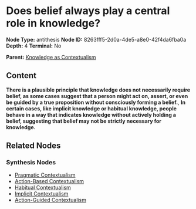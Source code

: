 # Does belief always play a central role in knowledge?

**Node Type:** antithesis
**Node ID:** 8263fff5-2d0a-4de5-a8e0-42f4da6fba0a
**Depth:** 4
**Terminal:** No

**Parent:** [Knowledge as Contextualism](knowledge-as-contextualism-synthesis-53338095-bce4-4d8b-b2cc-8253f478bdcf.md)

## Content

**There is a plausible principle that knowledge does not necessarily require belief, as some cases suggest that a person might act on, assert, or even be guided by a true proposition without consciously forming a belief.**, **In certain cases, like implicit knowledge or habitual knowledge, people behave in a way that indicates knowledge without actively holding a belief, suggesting that belief may not be strictly necessary for knowledge.**

## Related Nodes

### Synthesis Nodes

- [Pragmatic Contextualism](pragmatic-contextualism-synthesis-b8a19593-1635-42a6-87f6-de5e8b40318b.md)
- [Action-Based Contextualism](action-based-contextualism-synthesis-ac2f4ce5-ba99-4c9e-b05d-519149571ec2.md)
- [Habitual Contextualism](habitual-contextualism-synthesis-6b822db4-0e0a-4b9e-934a-69adff6f4aa6.md)
- [Implicit Contextualism](implicit-contextualism-synthesis-23443e16-1e5c-47e9-af4a-4d6abcb42b95.md)
- [Action-Guided Contextualism](action-guided-contextualism-synthesis-1eaa66e6-d529-41b0-9656-568b45550aa1.md)
